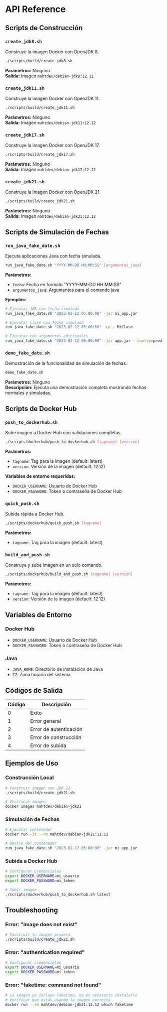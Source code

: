 # API Reference

## Scripts de Construcción

### `create_jdk8.sh`

Construye la imagen Docker con OpenJDK 8.

```bash
./scripts/build/create_jdk8.sh
```

**Parámetros:** Ninguno  
**Salida:** Imagen `mahtdev/debian-jdk8:12.12`

### `create_jdk11.sh`

Construye la imagen Docker con OpenJDK 11.

```bash
./scripts/build/create_jdk11.sh
```

**Parámetros:** Ninguno  
**Salida:** Imagen `mahtdev/debian-jdk11:12.12`

### `create_jdk17.sh`

Construye la imagen Docker con OpenJDK 17.

```bash
./scripts/build/create_jdk17.sh
```

**Parámetros:** Ninguno  
**Salida:** Imagen `mahtdev/debian-jdk17:12.12`

### `create_jdk21.sh`

Construye la imagen Docker con OpenJDK 21.

```bash
./scripts/build/create_jdk21.sh
```

**Parámetros:** Ninguno  
**Salida:** Imagen `mahtdev/debian-jdk21:12.12`

## Scripts de Simulación de Fechas

### `run_java_fake_date.sh`

Ejecuta aplicaciones Java con fecha simulada.

```bash
run_java_fake_date.sh "YYYY-MM-DD HH:MM:SS" [argumentos_java]
```

**Parámetros:**

- `fecha`: Fecha en formato "YYYY-MM-DD HH:MM:SS"
- `argumentos_java`: Argumentos para el comando java

**Ejemplos:**

```bash
# Ejecutar JAR con fecha simulada
run_java_fake_date.sh "2023-02-12 05:00:00" -jar mi_app.jar

# Ejecutar clase con fecha simulada
run_java_fake_date.sh "2023-02-12 05:00:00" -cp . MiClase

# Ejecutar con argumentos adicionales
run_java_fake_date.sh "2023-02-12 05:00:00" -jar app.jar --config=prod.conf
```

### `demo_fake_date.sh`

Demostración de la funcionalidad de simulación de fechas.

```bash
demo_fake_date.sh
```

**Parámetros:** Ninguno  
**Descripción:** Ejecuta una demostración completa mostrando fechas normales y simuladas.

## Scripts de Docker Hub

### `push_to_dockerhub.sh`

Sube imagen a Docker Hub con validaciones completas.

```bash
./scripts/dockerhub/push_to_dockerhub.sh [tagname] [version]
```

**Parámetros:**

- `tagname`: Tag para la imagen (default: latest)
- `version`: Versión de la imagen (default: 12.12)

**Variables de entorno requeridas:**

- `DOCKER_USERNAME`: Usuario de Docker Hub
- `DOCKER_PASSWORD`: Token o contraseña de Docker Hub

### `quick_push.sh`

Subida rápida a Docker Hub.

```bash
./scripts/dockerhub/quick_push.sh [tagname]
```

**Parámetros:**

- `tagname`: Tag para la imagen (default: latest)

### `build_and_push.sh`

Construye y sube imagen en un solo comando.

```bash
./scripts/dockerhub/build_and_push.sh [tagname] [version]
```

**Parámetros:**

- `tagname`: Tag para la imagen (default: latest)
- `version`: Versión de la imagen (default: 12.12)

## Variables de Entorno

### Docker Hub

- `DOCKER_USERNAME`: Usuario de Docker Hub
- `DOCKER_PASSWORD`: Token o contraseña de Docker Hub

### Java

- `JAVA_HOME`: Directorio de instalación de Java
- `TZ`: Zona horaria del sistema

## Códigos de Salida

| Código | Descripción            |
| ------ | ---------------------- |
| 0      | Éxito                  |
| 1      | Error general          |
| 2      | Error de autenticación |
| 3      | Error de construcción  |
| 4      | Error de subida        |

## Ejemplos de Uso

### Construcción Local

```bash
# Construir imagen con JDK 21
./scripts/build/create_jdk21.sh

# Verificar imagen
docker images mahtdev/debian-jdk21
```

### Simulación de Fechas

```bash
# Ejecutar contenedor
docker run -it --rm mahtdev/debian-jdk21:12.12

# Dentro del contenedor
run_java_fake_date.sh "2023-02-12 05:00:00" -jar mi_app.jar
```

### Subida a Docker Hub

```bash
# Configurar credenciales
export DOCKER_USERNAME=mi_usuario
export DOCKER_PASSWORD=mi_token

# Subir imagen
./scripts/dockerhub/push_to_dockerhub.sh latest
```

## Troubleshooting

### Error: "image does not exist"

```bash
# Construir la imagen primero
./scripts/build/create_jdk21.sh
```

### Error: "authentication required"

```bash
# Configurar credenciales
export DOCKER_USERNAME=mi_usuario
export DOCKER_PASSWORD=mi_token
```

### Error: "faketime: command not found"

```bash
# La imagen ya incluye faketime, no es necesario instalarlo
# Verificar que estás usando la imagen correcta
docker run --rm mahtdev/debian-jdk21:12.12 which faketime
```
